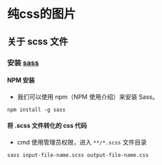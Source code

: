 <!--
 * @Date        : 2020-08-11 02:15:28
 * @LastEditors : anlzou
 * @Github      : https://github.com/anlzou
 * @LastEditTime: 2020-08-11 02:20:35
 * @FilePath    : \css_demo\pure-css\README.md
 * @Describe    : 
-->
# 纯css的图片
## 关于 scss 文件
### 安装 [sass](https://www.runoob.com/sass/sass-install.html)
#### NPM 安装
- 我们可以使用 npm（NPM 使用介绍）来安装 Sass。
```npm
npm install -g sass
```
#### 将 .scss 文件转化的 css 代码
- cmd 使用管理员权限，进入 `**/*.scss` 文件目录
```
sass input-file-name.scss output-file-name.css
```
